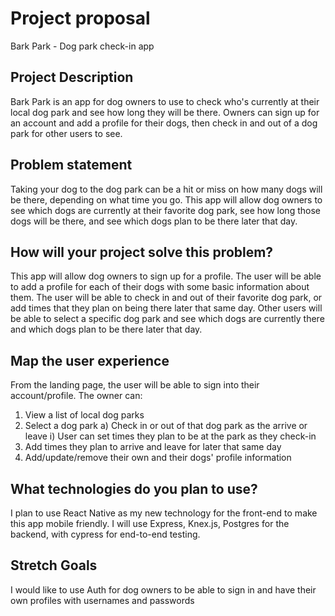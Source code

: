 # Project proposal
Bark Park  - Dog park check-in app

## Project Description
Bark Park is an app for dog owners to use to check who's currently at their local dog park and see how long they will be there. Owners can sign up for an account and add a profile for their dogs, then check in and out of a dog park for other users to see.

## Problem statement
Taking your dog to the dog park can be a hit or miss on how many dogs will be there, depending on what time you go. This app will allow dog owners to see which dogs are currently at their favorite dog park, see how long those dogs will be there, and see which dogs plan to be there later that day. 

## How will your project solve this problem?
This app will allow dog owners to sign up for a profile. The user will be able to add a profile for each of their dogs with some basic information about them. The user will be able to check in and out of their favorite dog park, or add times that they plan on being there later that same day. Other users will be able to select a specific dog park and see which dogs are currently there and which dogs plan to be there later that day.

## Map the user experience
From the landing page, the user will be able to sign into their account/profile. The owner can:
  1) View a list of local dog parks
  2) Select a dog park
    a) Check in or out of that dog park as the arrive or leave
      i) User can set times they plan to be at the park as they check-in
  3) Add times they plan to arrive and leave for later that same day
  4) Add/update/remove their own and their dogs' profile information

## What technologies do you plan to use?
I plan to use React Native as my new technology for the front-end to make this app mobile friendly. I will use Express, Knex.js, Postgres for the backend, with cypress for end-to-end testing.


## Stretch Goals
I would like to use Auth for dog owners to be able to sign in and have their own profiles with usernames and passwords